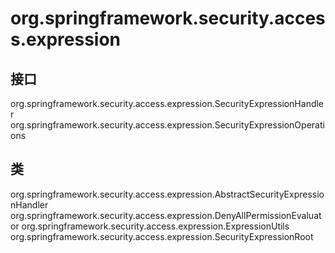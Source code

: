 # org.springframework.security.access.expression

## 接口

org.springframework.security.access.expression.SecurityExpressionHandler<T>
org.springframework.security.access.expression.SecurityExpressionOperations

## 类

org.springframework.security.access.expression.AbstractSecurityExpressionHandler<T>
org.springframework.security.access.expression.DenyAllPermissionEvaluator
org.springframework.security.access.expression.ExpressionUtils
org.springframework.security.access.expression.SecurityExpressionRoot




